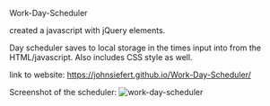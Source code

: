 Work-Day-Scheduler

created a javascript with jQuery elements.

Day scheduler saves to local storage in the times input into from the HTML/javascript. Also includes CSS style as well. 





link to website:
https://johnsiefert.github.io/Work-Day-Scheduler/



Screenshot of the scheduler:
![work-day-scheduler](https://user-images.githubusercontent.com/91295870/140612046-f899de58-8496-45ba-a7ae-2248e96557ff.png)
